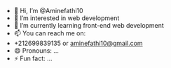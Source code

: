 - 👋 Hi, I’m @Aminefathi10
- 👀 I’m interested in web development
- 🌱 I’m currently learning front-end web development
- 📫 You can reach me on:
- +212699839135 or aminefathi10@gmail.com
- 😄 Pronouns: ...
- ⚡ Fun fact: ...

<!---
Aminefathi10/Aminefathi10 is a ✨ special ✨ repository because its `README.md` (this file) appears on your GitHub profile.
You can click the Preview link to take a look at your changes.
--->
